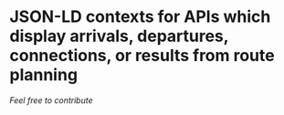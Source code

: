 # JSON-LD contexts for APIs which display arrivals, departures, connections, or results from route planning

_Feel free to contribute_


